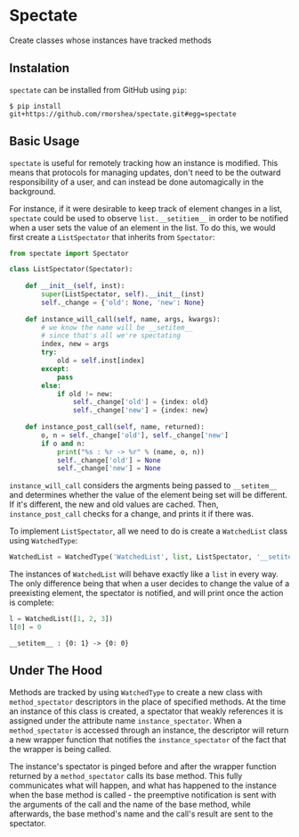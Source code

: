 # Spectate
Create classes whose instances have tracked methods

## Instalation
`spectate` can be installed from GitHub using `pip`:

```
$ pip install git+https://github.com/rmorshea/spectate.git#egg=spectate
```

## Basic Usage
`spectate` is useful for remotely tracking how an instance is modified. This means that protocols
for managing updates, don't need to be the outward responsibility of a user, and can instead be
done automagically in the background.

For instance, if it were desirable to keep track of element changes in a list, `spectate` could be
used to observe `list.__setitiem__` in order to be notified when a user sets the value of an element
in the list. To do this, we would first create a `ListSpectator` that inherits from `Spectator`:

```python
from spectate import Spectator

class ListSpectator(Spectator):
    
    def __init__(self, inst):
        super(ListSpectator, self).__init__(inst)
        self._change = {'old': None, 'new': None}
    
    def instance_will_call(self, name, args, kwargs):
        # we know the name will be __setitem__
        # since that's all we're spectating
        index, new = args
        try:
            old = self.inst[index]
        except:
            pass
        else:
            if old != new:
                self._change['old'] = {index: old}
                self._change['new'] = {index: new}
    
    def instance_post_call(self, name, returned):
        o, n = self._change['old'], self._change['new']
        if o and n:
            print("%s : %r -> %r" % (name, o, n))
            self._change['old'] = None
            self._change['new'] = None
```

`instance_will_call` considers the argments being passed to `__setitem__` and determines whether
the value of the element being set will be different. If it's different, the new and old values
are cached. Then, `instance_post_call` checks for a change, and prints it if there was.

To implement `ListSpectator`, all we need to do is create a `WatchedList` class using `WatchedType`:

```python
WatchedList = WatchedType('WatchedList', list, ListSpectator, '__setitem__')
```

The instances of `WatchedList` will behave exactly like a `list` in every way. The only difference being
that when a user decides to change the value of a preexisting element, the spectator is notified, and
will print once the action is complete:

```python
l = WatchedList([1, 2, 3])
l[0] = 0
```
```
__setitem__ : {0: 1} -> {0: 0}
```

## Under The Hood
Methods are tracked by using `WatchedType` to create a new class with `method_spectator` descriptors in
the place of specified methods. At the time an instance of this class is created, a spectator that weakly
references it is assigned under the attribute name `instance_spectator`. When a `method_spectator`
is accessed through an instance, the descriptor will return a new wrapper function that notifies the
`instance_spectator` of the fact that the wrapper is being called. 

The instance's spectator is pinged before and after the wrapper function returned by a `method_spectator`
calls its base method. This fully communicates what will happen, and what has happened to the instance
when the base method is called - the preemptive notification is sent with the arguments of the call and the
name of the base method, while afterwards, the base method's name and the call's result are sent to the
spectator.
